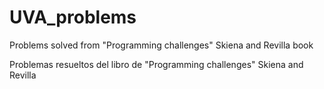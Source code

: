 # UVA_problems
Problems solved from "Programming challenges" Skiena and Revilla book

Problemas resueltos del libro de "Programming challenges" Skiena and Revilla

